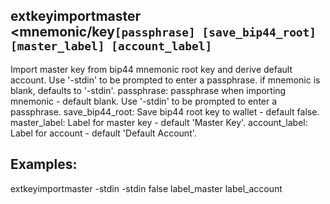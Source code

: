 ## extkeyimportmaster <mnemonic/key`[passphrase] [save_bip44_root] [master_label] [account_label]`
Import master key from bip44 mnemonic root key and derive default account.
       Use '-stdin' to be prompted to enter a passphrase.
       if mnemonic is blank, defaults to '-stdin'.
   passphrase:         passphrase when importing mnemonic - default blank.
       Use '-stdin' to be prompted to enter a passphrase.
   save_bip44_root:    Save bip44 root key to wallet - default false.
   master_label:       Label for master key - default 'Master Key'.
   account_label:      Label for account - default 'Default Account'.
## Examples:
   extkeyimportmaster -stdin -stdin false label_master label_account

